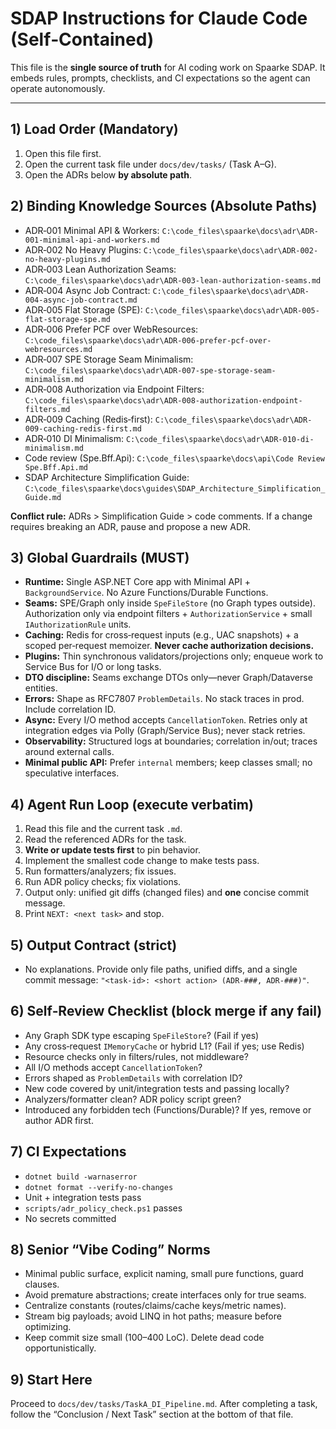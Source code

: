 # SDAP Instructions for Claude Code (Self‑Contained)

This file is the **single source of truth** for AI coding work on Spaarke SDAP. It embeds rules, prompts, checklists, and CI expectations so the agent can operate autonomously.

---

## 1) Load Order (Mandatory)
1. Open this file first.
2. Open the current task file under `docs/dev/tasks/` (Task A–G).
3. Open the ADRs below **by absolute path**.

## 2) Binding Knowledge Sources (Absolute Paths)
- ADR‑001 Minimal API & Workers: `C:\code_files\spaarke\docs\adr\ADR-001-minimal-api-and-workers.md`
- ADR‑002 No Heavy Plugins: `C:\code_files\spaarke\docs\adr\ADR-002-no-heavy-plugins.md`
- ADR‑003 Lean Authorization Seams: `C:\code_files\spaarke\docs\adr\ADR-003-lean-authorization-seams.md`
- ADR‑004 Async Job Contract: `C:\code_files\spaarke\docs\adr\ADR-004-async-job-contract.md`
- ADR‑005 Flat Storage (SPE): `C:\code_files\spaarke\docs\adr\ADR-005-flat-storage-spe.md`
- ADR‑006 Prefer PCF over WebResources: `C:\code_files\spaarke\docs\adr\ADR-006-prefer-pcf-over-webresources.md`
- ADR‑007 SPE Storage Seam Minimalism: `C:\code_files\spaarke\docs\adr\ADR-007-spe-storage-seam-minimalism.md`
- ADR‑008 Authorization via Endpoint Filters: `C:\code_files\spaarke\docs\adr\ADR-008-authorization-endpoint-filters.md`
- ADR‑009 Caching (Redis‑first): `C:\code_files\spaarke\docs\adr\ADR-009-caching-redis-first.md`
- ADR‑010 DI Minimalism: `C:\code_files\spaarke\docs\adr\ADR-010-di-minimalism.md`
- Code review (Spe.Bff.Api): `C:\code_files\spaarke\docs\api\Code Review Spe.Bff.Api.md`
- SDAP Architecture Simplification Guide: `C:\code_files\spaarke\docs\guides\SDAP_Architecture_Simplification_Guide.md`

**Conflict rule:** ADRs > Simplification Guide > code comments. If a change requires breaking an ADR, pause and propose a new ADR.

## 3) Global Guardrails (MUST)
- **Runtime:** Single ASP.NET Core app with Minimal API + `BackgroundService`. No Azure Functions/Durable Functions.
- **Seams:** SPE/Graph only inside `SpeFileStore` (no Graph types outside). Authorization only via endpoint filters + `AuthorizationService` + small `IAuthorizationRule` units.
- **Caching:** Redis for cross‑request inputs (e.g., UAC snapshots) + a scoped per‑request memoizer. **Never cache authorization decisions.**
- **Plugins:** Thin synchronous validators/projections only; enqueue work to Service Bus for I/O or long tasks.
- **DTO discipline:** Seams exchange DTOs only—never Graph/Dataverse entities.
- **Errors:** Shape as RFC7807 `ProblemDetails`. No stack traces in prod. Include correlation ID.
- **Async:** Every I/O method accepts `CancellationToken`. Retries only at integration edges via Polly (Graph/Service Bus); never stack retries.
- **Observability:** Structured logs at boundaries; correlation in/out; traces around external calls.
- **Minimal public API:** Prefer `internal` members; keep classes small; no speculative interfaces.

## 4) Agent Run Loop (execute verbatim)
1. Read this file and the current task `.md`.
2. Read the referenced ADRs for the task.
3. **Write or update tests first** to pin behavior.
4. Implement the smallest code change to make tests pass.
5. Run formatters/analyzers; fix issues.
6. Run ADR policy checks; fix violations.
7. Output only: unified git diffs (changed files) and **one** concise commit message.
8. Print `NEXT: <next task>` and stop.

## 5) Output Contract (strict)
- No explanations. Provide only file paths, unified diffs, and a single commit message: `"<task-id>: <short action> (ADR-###, ADR-###)"`.

## 6) Self‑Review Checklist (block merge if any fail)
- Any Graph SDK type escaping `SpeFileStore`? (Fail if yes)
- Any cross‑request `IMemoryCache` or hybrid L1? (Fail if yes; use Redis)
- Resource checks only in filters/rules, not middleware?
- All I/O methods accept `CancellationToken`?
- Errors shaped as `ProblemDetails` with correlation ID?
- New code covered by unit/integration tests and passing locally?
- Analyzers/formatter clean? ADR policy script green?
- Introduced any forbidden tech (Functions/Durable)? If yes, remove or author ADR first.

## 7) CI Expectations
- `dotnet build -warnaserror`
- `dotnet format --verify-no-changes`
- Unit + integration tests pass
- `scripts/adr_policy_check.ps1` passes
- No secrets committed

## 8) Senior “Vibe Coding” Norms
- Minimal public surface, explicit naming, small pure functions, guard clauses.
- Avoid premature abstractions; create interfaces only for true seams.
- Centralize constants (routes/claims/cache keys/metric names).
- Stream big payloads; avoid LINQ in hot paths; measure before optimizing.
- Keep commit size small (100–400 LoC). Delete dead code opportunistically.

## 9) Start Here
Proceed to `docs/dev/tasks/TaskA_DI_Pipeline.md`. After completing a task, follow the “Conclusion / Next Task” section at the bottom of that file.
